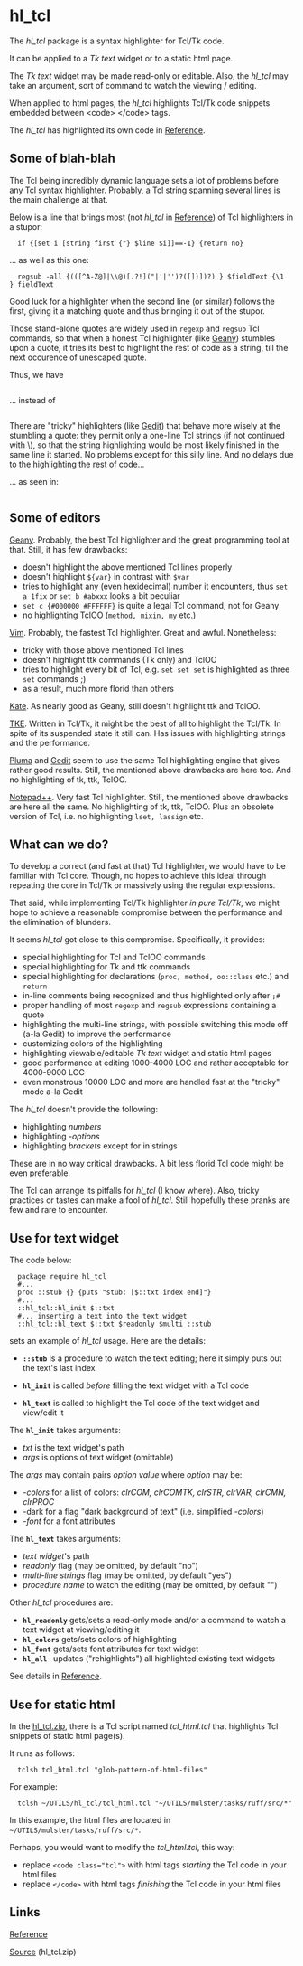 # hl_tcl

The *hl_tcl* package is a syntax highlighter for Tcl/Tk code.

It can be applied to a *Tk text* widget or to a static html page.

The *Tk text* widget may be made read-only or editable. Also, the *hl_tcl* may take an argument, sort of command to watch the viewing / editing.

When applied to html pages, the *hl_tcl* highlights Tcl/Tk code snippets embedded between &lt;code&gt; &lt;/code&gt; tags.

The *hl_tcl* has highlighted its own code in [Reference](https://aplsimple.github.io/en/tcl/hl_tcl/hl_tcl.html).

## Some of blah-blah

The Tcl being incredibly dynamic language sets a lot of problems before any Tcl syntax highlighter. Probably, a Tcl string spanning several lines is the main challenge at that.

Below is a line that brings most (not *hl_tcl* in [Reference](https://aplsimple.github.io/en/tcl/hl_tcl/hl_tcl.html)) of Tcl highlighters in a stupor:

      if {[set i [string first {"} $line $i]]==-1} {return no}

... as well as this one:

      regsub -all {(([^A-Z@]|\\@)[.?!]("|'|'')?([])])?) } $fieldText {\1  } fieldText

Good luck for a highlighter when the second line (or similar) follows the first, giving it a matching quote and thus bringing it out of the stupor.
 
Those stand-alone quotes are widely used in `regexp` and `regsub` Tcl commands, so that when a honest Tcl highlighter (like <a href="https://www.geany.org" title="Geany IDE">Geany</a>) stumbles upon a quote, it tries its best to highlight the rest of code as a string, till the next occurence of unescaped quote.

Thus, we have

<img src="https://aplsimple.github.io/en/tcl/hl_tcl/files/hltcl1.png" class="media" alt="">

... instead of

<img src="https://aplsimple.github.io/en/tcl/hl_tcl/files/hltcl2.png" class="media" alt="">

There are "tricky" highlighters (like <a href="https://wiki.gnome.org/Apps/Gedit" title="Gedit editor">Gedit</a>) that behave more wisely at the stumbling a quote: they permit only a one-line Tcl strings (if not continued with \\), so that the string highlighting would be most likely finished in the same line it started. No problems except for this silly line. And no delays due to the highlighting the rest of code...

... as seen in:

<img src="https://aplsimple.github.io/en/tcl/hl_tcl/files/hltcl3.png" class="media" alt="">

## Some of editors

<a href="https://www.geany.org" title="Geany IDE">Geany</a>. Probably, the best Tcl highlighter and the great programming tool at that. Still, it has few drawbacks:

   * doesn't highlight the above mentioned Tcl lines properly
   * doesn't highlight `${var}` in contrast with `$var`
   * tries to highlight any (even hexidecimal) number it encounters, thus `set a 1fix` or `set b #abxxx` looks a bit peculiar
   * `set c {#000000 #FFFFFF}` is quite a legal Tcl command, not for Geany
   * no highlighting TclOO (`method, mixin, my` etc.)

<a href="http://www.vim.org/" title="Vim editor">Vim</a>. Probably, the fastest Tcl highlighter. Great and awful. Nonetheless:

   * tricky with those above mentioned Tcl lines
   * doesn't highlight ttk commands (Tk only) and TclOO
   * tries to highlight every bit of Tcl, e.g. `set set set` is highlighted as three `set` commands ;)
   * as a result, much more florid than others

<a href="https://kate-editor.org" title="Kate editor">Kate</a>. As nearly good as Geany, still doesn't highlight ttk and TclOO.

<a href="https://github.com/phase1geo/tke/" title="TKE editor">TKE</a>. Written in Tcl/Tk, it might be the best of all to highlight the Tcl/Tk. In spite of its suspended state it still can. Has issues with highlighting strings and the performance.

<a href="http://mate-desktop.org" title="Pluma editor">Pluma</a> and <a href="https://wiki.gnome.org/Apps/Gedit" title="Gedit editor">Gedit</a> seem to use the same Tcl highlighting engine that gives rather good results. Still, the mentioned above drawbacks are here too. And no highlighting of tk, ttk, TclOO.

<a href="https://notepad-plus-plus.org/" title="Notepad++ official site">Notepad++</a>. Very fast Tcl highlighter. Still, the mentioned above drawbacks are here all the same. No highlighting of tk, ttk, TclOO. Plus an obsolete version of Tcl, i.e. no highlighting `lset, lassign` etc.

## What can we do?

To develop a correct (and fast at that) Tcl highlighter, we would have to be familiar with Tcl core. Though, no hopes to achieve this ideal through repeating the core in Tcl/Tk or massively using the regular expressions.

That said, while implementing Tcl/Tk highlighter *in pure Tcl/Tk*, we might hope to achieve a reasonable compromise between the performance and the elimination of blunders.

It seems *hl_tcl* got close to this compromise. Specifically, it provides:

  * special highlighting for Tcl and TclOO commands
  * special highlighting for Tk and ttk commands
  * special highlighting for declarations (`proc, method, oo::class` etc.)  and `return`
  * in-line comments being recognized and thus highlighted only after `;#`
  * proper handling of most `regexp` and `regsub` expressions containing a quote
  * highlighting the multi-line strings, with possible switching this mode off (a-la Gedit) to improve the performance
  * customizing colors of the highlighting
  * highlighting viewable/editable *Tk text* widget and static html pages
  * good performance at editing 1000-4000 LOC and rather acceptable for 4000-9000 LOC
  * even monstrous 10000 LOC and more are handled fast at the "tricky" mode a-la Gedit
	
The *hl_tcl* doesn't provide the following:

  * highlighting *numbers*
  * highlighting *-options*
  * highlighting *brackets* except for in strings

These are in no way critical drawbacks. A bit less florid Tcl code might be even preferable.

The Tcl can arrange its pitfalls for *hl_tcl* (I know where). Also, tricky practices or tastes can make a fool of *hl_tcl*. Still hopefully these pranks are few and rare to encounter.

## Use for text widget

The code below:

      package require hl_tcl
      #...
      proc ::stub {} {puts "stub: [$::txt index end]"}
      #...
      ::hl_tcl::hl_init $::txt
      #... inserting a text into the text widget
      ::hl_tcl::hl_text $::txt $readonly $multi ::stub

sets an example of *hl_tcl* usage. Here are the details:

  * **`::stub`** is a procedure to watch the text editing; here it simply puts out the text's last index

  * **`hl_init`** is called *before* filling the text widget with a Tcl code

  * **`hl_text`** is called to highlight the Tcl code of the text widget and view/edit it

The **`hl_init`** takes arguments:

   * *txt* is the text widget's path
   * *args* is options of text widget (omittable)

The *args* may contain pairs *option value* where *option* may be:

   * *-colors* for a list of colors: *clrCOM, clrCOMTK, clrSTR, clrVAR, clrCMN, clrPROC*
   * -dark for a flag "dark background of text" (i.e. simplified *-colors*)
   * *-font* for a font attributes

The **`hl_text`** takes arguments:

   * *text widget*'s path
   * *readonly* flag (may be omitted, by default "no")
   * *multi-line strings* flag (may be omitted, by default "yes")
   * *procedure name* to watch the editing (may be omitted, by default "")

Other *hl_tcl* procedures are:

   *  **`hl_readonly`** gets/sets a read-only mode and/or a command to watch a text widget at viewing/editing it
   *  **`hl_colors`** gets/sets colors of highlighting
   *  **`hl_font`** gets/sets font attributes for text widget
   *  **`hl_all `** updates ("rehighlights") all highlighted existing text widgets

See details in [Reference](https://aplsimple.github.io/en/tcl/hl_tcl/hl_tcl.html).


## Use for static html

In the [hl_tcl.zip](https://chiselapp.com/user/aplsimple/repository/hl_tcl/download), there is a Tcl script named *tcl_html.tcl* that highlights Tcl snippets of static html page(s). 

It runs as follows:

      tclsh tcl_html.tcl "glob-pattern-of-html-files"

For example:

      tclsh ~/UTILS/hl_tcl/tcl_html.tcl "~/UTILS/mulster/tasks/ruff/src/*"

In this example, the html files are located in `~/UTILS/mulster/tasks/ruff/src/*`.

Perhaps, you would want to modify the *tcl_html.tcl*, this way:

  * replace `<code class="tcl">` with html tags *starting* the Tcl code in your html files
  * replace `</code>` with html tags *finishing* the Tcl code in your html files

## Links

[Reference](https://aplsimple.github.io/en/tcl/hl_tcl/hl_tcl.html)

[Source](https://chiselapp.com/user/aplsimple/repository/hl_tcl/download) (hl_tcl.zip)
